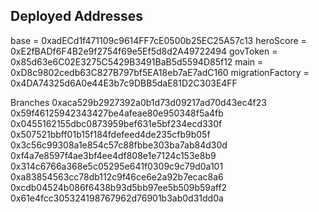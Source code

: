 ## Deployed Addresses

base =  0xadECd1f471109c9614FF7cE0500b25EC25A57c13
heroScore =  0xE2fBADf6F4B2e9f2754f69e5Ef5d8d2A49722494
govToken =  0x85d63e6C02E3275C5429B3491BaB5d5594D85f12
main =  0xD8c9802cedb63C827B797bf5EA18eb7aE7adC160
migrationFactory =  0x4DA74325d6A0e44E3b7c9DBB5daE81D2C303E4FF


Branches
0xaca529b2927392a0b1d73d09217ad70d43ec4f23
0x59f46125942343427be4afeae80e950348f5a4fb
0x0455162155dbc0873959bef631e5bf234ecd330f
0x507521bbff01b15f184fdefeed4de235cfb9b05f
0x3c56c99308a1e854c57c88fbbe303ba7ab84d30d
0xf4a7e8597f4ae3bf4ee4df808e1e7124c153e8b9
0x314c6766a368e5c05295e641f0309c9c79d0a101
0xa83854563cc78db112c9f46ce6e2a92b7ecac8a6
0xcdb04524b086f6438b93d5bb97ee5b509b59aff2
0x61e4fcc305324198767962d76901b3ab0d31dd0a

